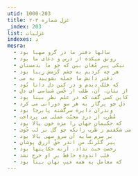 ```yaml
---
utid: 1000-203
title: غزل شماره ۲۰۳
_index: 203
list: غزلیات
indexes: د
mesra:
  - سالها دفتر ما در گرو صهبا بود
  - رونق میکده از درس و دعای ما بود
  - نیکی پیر مُغان بین که چو ما بدمستان
  - هر چه کردیم به چشم کَرَمش زیبا بود
  - دفتر دانش ما جمله بشویید به می
  - که فلک دیدم و در کین دل دانا بُود
  - از بتان، آن، طلب ار حُسن شناسی ای دل
  - کاین کسی گفت که در علم نظر بینا بود
  - دل چو پرگار به هر سو دورانی می کرد
  - وندران دایره سرگشته پابرجا بود
  - مُطرب از دردِ محبّت عملی می پرداخت
  - که حکیمان جهان را مژه خون پالا بود
  - می شکفتم ز طَرب زانکه چو گل بر لب جُوی
  - بر سرم سایه آن سرو سهی بالا بود
  - پیر گلرنگ من اندر حقّ ازرق پوشان
  - رخصتِ خبث نداد، اَرنه حکایتها بود
  - قلب اندودهِ حافظ برِ او خرج نشد
  - که معامل به همه عیبِ نهان بینا بود
---
```

